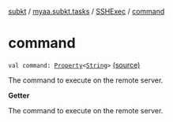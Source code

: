 [subkt](../../index.md) / [myaa.subkt.tasks](../index.md) / [SSHExec](index.md) / [command](./command.md)

# command

`val command: `[`Property`](https://docs.gradle.org/current/javadoc/org/gradle/api/provider/Property.html)`<`[`String`](https://kotlinlang.org/api/latest/jvm/stdlib/kotlin/-string/index.html)`>` [(source)](https://github.com/Myaamori/SubKt/blob/0.1.9/src/main/kotlin/myaa/subkt/tasks/tasks.kt#L2049)

The command to execute on the remote server.

**Getter**

The command to execute on the remote server.


